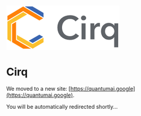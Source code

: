 ![](./Cirq_logo_color.png)

# Cirq

We moved to a new site: [https://quantumai.google](https://quantumai.google).

You will be automatically redirected shortly...